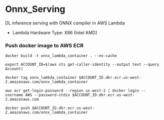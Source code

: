 # Onnx_Serving
DL inference serving with ONNX compiler in AWS Lambda
- Lambda Hardware Type:  X86 (Intel AMD)

### Push docker image to AWS ECR
```
docker build -t onnx_lambda_container . --no-cache

export ACCOUNT_ID=$(aws sts get-caller-identity --output text --query Account)

docker tag onnx_lambda_container $ACCOUNT_ID.dkr.ecr.us-west-2.amazonaws.com/onnx_lambda_container

aws ecr get-login-password --region us-west-2 | docker login --username AWS --password-stdin $ACCOUNT_ID.dkr.ecr.us-west-2.amazonaws.com

docker push $ACCOUNT_ID.dkr.ecr.us-west-2.amazonaws.com/onnx_lambda_container
